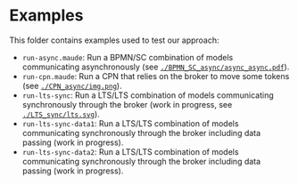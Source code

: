 # Examples
This folder contains examples used to test our approach:
- ``run-async.maude``: Run a BPMN/SC combination of models communicating asynchronously (see [``./BPMN_SC_async/async_async.pdf``](./BPMN_SC_async/async_async.pdf)).
- ``run-cpn.maude``: Run a CPN that relies on the broker to move some tokens (see [``./CPN_async/img.png``](./CPN_async/img.png)).
- ``run-lts-sync``: Run a LTS/LTS combination of models communicating synchronously through the broker (work in progress, see [``./LTS_sync/lts.svg``](./LTS_sync/lts.svg)).
- ``run-lts-sync-data1``: Run a LTS/LTS combination of models communicating synchronously through the broker including data passing (work in progress).
- ``run-lts-sync-data2``: Run a LTS/LTS combination of models communicating synchronously through the broker including data passing (work in progress).

